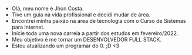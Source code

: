 - Olá, meu nome é Jhon Costa.
- Tive um guia na vida profissional e decidi mudar de área.
- Encontrei minha paixão na área de tecnologia com o Curso de Sistemas para Internet.
- Inície toda uma nova carreia a partir dos estudos em fevereiro/2022.
- Meu objetivo é me tornar um DESENVOLVEDOR FULL STACK.
- Estou atualizando um programar do 0. ;D <3
